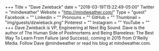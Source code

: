 +++
Title = "Dave Zwieback"
date = "2018-03-19T15:22:49-05:00"
Twitter = "mindweather"
Website = "http://mindweather.com/"
Type = "guest"
Facebook = ""
Linkedin = ""
Pronouns = ""
GitHub = ""
Thumbnail = "img/guests/dzwieback.png"
Pinterest = ""
Instagram = ""
YouTube = ""
+++
Dave Zwieback is VP, Engineering at Next Big Sound. Dave is the author of The Human Side of Postmortems and Being Blameless: The Best Way To Learn From Failure (and Success), coming in 2015 from O'Reilly Media. Follow Dave @mindweather or read his blog at mindweather.com.
